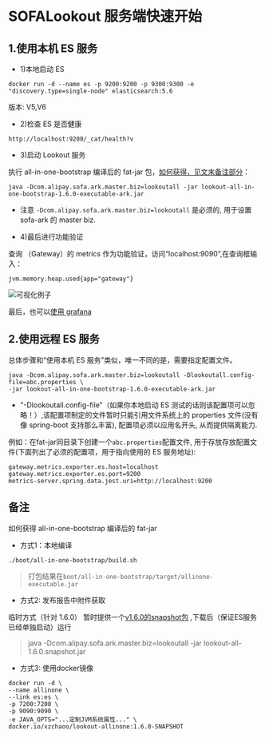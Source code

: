 # SOFALookout 服务端快速开始

## 1.使用本机 ES 服务

- 1)本地启动 ES

```
docker run -d --name es -p 9200:9200 -p 9300:9300 -e "discovery.type=single-node" elasticsearch:5.6
```
版本: V5,V6

- 2)检查 ES 是否健康

```
http://localhost:9200/_cat/health?v
```
- 3)启动 Lookout 服务

执行 all-in-one-bootstrap 编译后的 fat-jar 包，[如何获得，见文末备注部分](#3如何获得-all-in-one-bootstrap-编译后的-fat-jar)：

```
java -Dcom.alipay.sofa.ark.master.biz=lookoutall -jar lookout-all-in-one-bootstrap-1.6.0-executable-ark.jar
```
- 注意 `-Dcom.alipay.sofa.ark.master.biz=lookoutall` 是必须的, 用于设置 sofa-ark 的 master biz.  

- 4)最后进行功能验证

查询 （Gateway）的 metrics 作为功能验证，访问“localhost:9090”,在查询框输入：
```
jvm.memory.heap.used{app="gateway"}
```
![可视化例子](https://gw.alipayobjects.com/mdn/rms_e6b00c/afts/img/A*KMStRaUXIkIAAAAAAAAAAABkARQnAQ)

最后，也可以[使用 grafana](./useguide-grafana)

## 2.使用远程 ES 服务

总体步骤和“使用本机 ES 服务”类似，唯一不同的是，需要指定配置文件。

```
java -Dcom.alipay.sofa.ark.master.biz=lookoutall -Dlookoutall.config-file=abc.properties \
-jar lookout-all-in-one-bootstrap-1.6.0-executable-ark.jar
```
- "-Dlookoutall.config-file"（如果你本地启动 ES 测试的话则该配置项可以忽略！）,该配置项制定的文件暂时只能引用文件系统上的 properties 文件(没有像 spring-boot 支持那么丰富), 配置项必须以应用名开头, 从而提供隔离能力.

例如：在fat-jar同目录下创建一个`abc.properties`配置文件, 用于存放存放配置文件(下面列出了必须的配置项，用于指向使用的 ES 服务地址):

```properties
gateway.metrics.exporter.es.host=localhost
gateway.metrics.exporter.es.port=9200
metrics-server.spring.data.jest.uri=http://localhost:9200
```

## 备注

如何获得 all-in-one-bootstrap 编译后的 fat-jar

- 方式1：本地编译
```
./boot/all-in-one-bootstrap/build.sh
```
> 打包结果在`boot/all-in-one-bootstrap/target/allinone-executable.jar`

- 方式2: 发布报告中附件获取

临时方式（针对 1.6.0）
暂时提供一个[v1.6.0的snapshot包](https://github.com/sofastack/sofa-lookout/releases/download/untagged-89780b021d86343b79f2/lookout-all-1.6.0.snapshot.jar)
,下载后（保证ES服务已经单独启动）运行
> java -Dcom.alipay.sofa.ark.master.biz=lookoutall -jar lookout-all-1.6.0.snapshot.jar

- 方式3: 使用docker镜像
```
docker run -d \
--name allinone \
--link es:es \
-p 7200:7200 \
-p 9090:9090 \
-e JAVA_OPTS="...定制JVM系统属性..." \
docker.io/xzchaoo/lookout-allinone:1.6.0-SNAPSHOT
```
